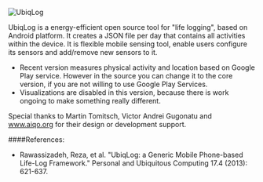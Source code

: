 ![UbiqLog](https://raw.github.com/Rezar/Ubiqlog/ma/res/drawable-hdpi/logo.png) 

UbiqLog is a energy-efficient open source tool for "life logging", based on Android platform. It creates a JSON file per day that contains all activities within the device. It is flexible mobile sensing tool, enable users configure its sensors and add/remove new sensors to it.

-	Recent version measures physical activity and location based on Google Play service. However in the source you can change it to the core version, if you are not willing to use Google Play Services. 
-	Visualizations are disabled in this version, because there is work ongoing to make something really different.

Special thanks to Martin Tomitsch, Victor Andrei Gugonatu and www.aiqo.org for their design or development support. 

####References:
- Rawassizadeh, Reza, et al. "UbiqLog: a Generic Mobile Phone-based Life-Log Framework." Personal and Ubiquitous Computing 17.4 (2013): 621-637.
